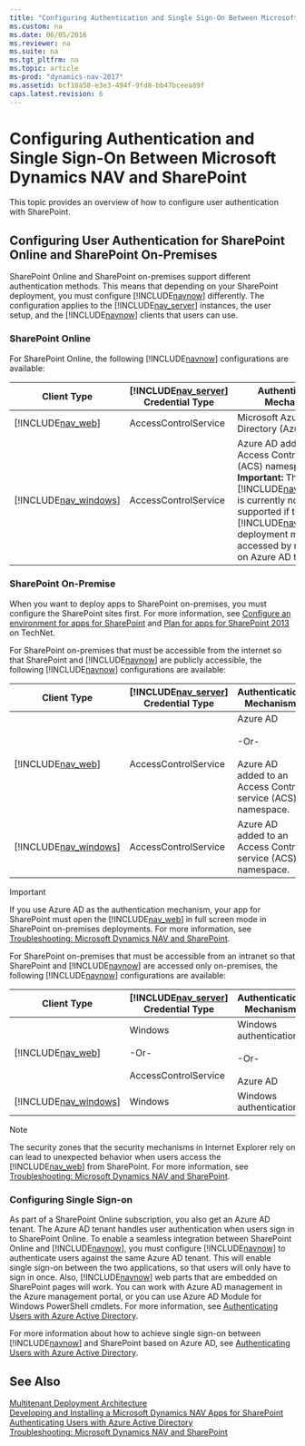 ```yaml
---
title: "Configuring Authentication and Single Sign-On Between Microsoft Dynamics NAV and SharePoint"
ms.custom: na
ms.date: 06/05/2016
ms.reviewer: na
ms.suite: na
ms.tgt_pltfrm: na
ms.topic: article
ms-prod: "dynamics-nav-2017"
ms.assetid: bcf10a58-e3e3-494f-9fd8-bb47bceea89f
caps.latest.revision: 6
---
```

# Configuring Authentication and Single Sign-On Between Microsoft Dynamics NAV and SharePoint
This topic provides an overview of how to configure user authentication with SharePoint.  
  
## Configuring User Authentication for SharePoint Online and SharePoint On\-Premises  
 SharePoint Online and SharePoint on\-premises support different authentication methods. This means that depending on your SharePoint deployment, you must configure [!INCLUDE[navnow](includes/navnow_md.md)] differently. The configuration applies to the [!INCLUDE[nav_server](includes/nav_server_md.md)] instances, the user setup, and the [!INCLUDE[navnow](includes/navnow_md.md)] clients that users can use.  
  
### SharePoint Online  
 For SharePoint Online, the following [!INCLUDE[navnow](includes/navnow_md.md)] configurations are available:  
  
|Client Type|[!INCLUDE[nav_server](includes/nav_server_md.md)] Credential Type|Authentication Mechanism|  
|-----------------|----------------------------------------------|------------------------------|  
|[!INCLUDE[nav_web](includes/nav_web_md.md)]|AccessControlService|Microsoft Azure Active Directory \(Azure AD\)|  
|[!INCLUDE[nav_windows](includes/nav_windows_md.md)]|AccessControlService|Azure AD added to an Access Control service \(ACS\) namespace. **Important:**  The [!INCLUDE[nav_windows](includes/nav_windows_md.md)] is currently not supported if the [!INCLUDE[navnow](includes/navnow_md.md)] deployment must be accessed by more than on Azure AD tenant.|  
  
### SharePoint On\-Premise  
 When you want to deploy apps to SharePoint on\-premises, you must configure the SharePoint sites first. For more information, see [Configure an environment for apps for SharePoint](http://go.microsoft.com/fwlink/?LinkId=324962) and [Plan for apps for SharePoint 2013](http://go.microsoft.com/fwlink/?LinkId=324963) on TechNet.  
  
 For SharePoint on\-premises that must be accessible from the internet so that SharePoint and [!INCLUDE[navnow](includes/navnow_md.md)] are publicly accessible, the following [!INCLUDE[navnow](includes/navnow_md.md)] configurations are available:  
  
|Client Type|[!INCLUDE[nav_server](includes/nav_server_md.md)] Credential Type|Authentication Mechanism|  
|-----------------|----------------------------------------------|------------------------------|  
|[!INCLUDE[nav_web](includes/nav_web_md.md)]|AccessControlService|Azure AD<br /><br /> \-Or\-<br /><br /> Azure AD added to an Access Control service \(ACS\) namespace.|  
|[!INCLUDE[nav_windows](includes/nav_windows_md.md)]|AccessControlService|Azure AD added to an Access Control service \(ACS\) namespace.|  
  
> [!IMPORTANT]  
>  If you use Azure AD as the authentication mechanism, your app for SharePoint must open the [!INCLUDE[nav_web](includes/nav_web_md.md)] in full screen mode in SharePoint on\-premises deployments. For more information, see [Troubleshooting: Microsoft Dynamics NAV and SharePoint](Troubleshooting:%20Microsoft%20Dynamics%20NAV%20and%20SharePoint.md).  
  
 For SharePoint on\-premises that must be accessible from an intranet so that SharePoint and [!INCLUDE[navnow](includes/navnow_md.md)] are accessed only on\-premises, the following [!INCLUDE[navnow](includes/navnow_md.md)] configurations are available:  
  
|Client Type|[!INCLUDE[nav_server](includes/nav_server_md.md)] Credential Type|Authentication Mechanism|  
|-----------------|----------------------------------------------|------------------------------|  
|[!INCLUDE[nav_web](includes/nav_web_md.md)]|Windows<br /><br /> \-Or\-<br /><br /> AccessControlService|Windows authentication<br /><br /> \-Or\-<br /><br /> Azure AD|  
|[!INCLUDE[nav_windows](includes/nav_windows_md.md)]|Windows|Windows authentication|  
  
> [!NOTE]  
>  The security zones that the security mechanisms in Internet Explorer rely on can lead to unexpected behavior when users access the [!INCLUDE[nav_web](includes/nav_web_md.md)] from SharePoint. For more information, see [Troubleshooting: Microsoft Dynamics NAV and SharePoint](Troubleshooting:%20Microsoft%20Dynamics%20NAV%20and%20SharePoint.md).  
  
### Configuring Single Sign\-on  
 As part of a SharePoint Online subscription, you also get an Azure AD tenant. The Azure AD tenant handles user authentication when users sign in to SharePoint Online. To enable a seamless integration between SharePoint Online and [!INCLUDE[navnow](includes/navnow_md.md)], you must configure [!INCLUDE[navnow](includes/navnow_md.md)] to authenticate users against the same Azure AD tenant. This will enable single sign\-on between the two applications, so that users will only have to sign in once. Also, [!INCLUDE[navnow](includes/navnow_md.md)] web parts that are embedded on SharePoint pages will work. You can work with Azure AD management in the Azure management portal, or you can use Azure AD Module for Windows PowerShell cmdlets. For more information, see [Authenticating Users with Azure Active Directory](Authenticating-Users-with-Azure-Active-Directory.md).  
  
 For more information about how to achieve single sign\-on between [!INCLUDE[navnow](includes/navnow_md.md)] and SharePoint based on Azure AD, see [Authenticating Users with Azure Active Directory](Authenticating-Users-with-Azure-Active-Directory.md).  
  
## See Also  
 [Multitenant Deployment Architecture](Multitenant-Deployment-Architecture.md)   
 [Developing and Installing a Microsoft Dynamics NAV Apps for SharePoint](Developing-and-Installing-a-Microsoft-Dynamics-NAV-Apps-for-SharePoint.md)   
 [Authenticating Users with Azure Active Directory](Authenticating-Users-with-Azure-Active-Directory.md)   
 [Troubleshooting: Microsoft Dynamics NAV and SharePoint](Troubleshooting:%20Microsoft%20Dynamics%20NAV%20and%20SharePoint.md)